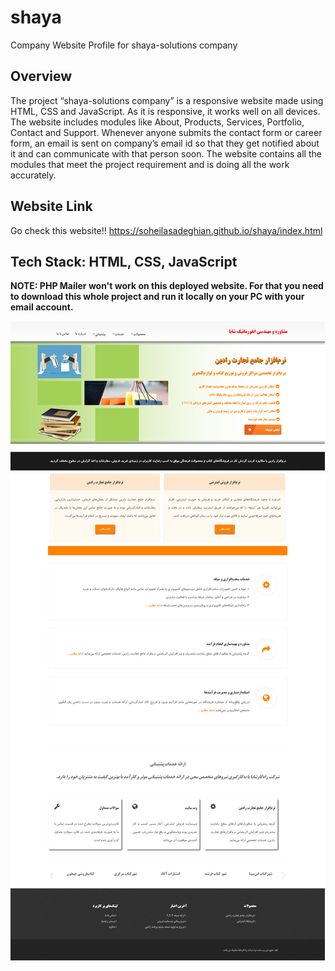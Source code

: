 # shaya
Company Website Profile for shaya-solutions company


## Overview
The project “shaya-solutions company” is a responsive website made using HTML, CSS and JavaScript. As it is responsive, it works well on all devices. The website includes modules like About, Products, Services, Portfolio, Contact and Support. Whenever anyone submits the contact form or career form, an email is sent on company’s email id so that they get notified about it and can communicate with that person soon. The website contains all the modules that meet the project requirement and is doing all the work accurately.


## Website Link

Go check this website!!
https://soheilasadeghian.github.io/shaya/index.html

## Tech Stack: HTML, CSS, JavaScript


__NOTE: PHP Mailer won't work on this deployed website. For that you need to download this whole project and run it locally on your PC with your email account.__


![alt text](https://github.com/soheilasadeghian/shaya/blob/main/images/screencapture-soheilasadeghian-github-io-shaya-index-html-2023-08-28-17_14_07.png?raw=true)
